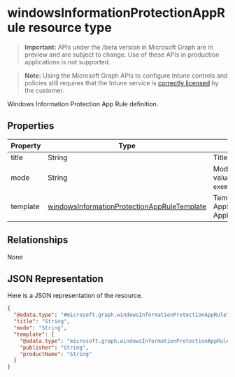 ﻿# windowsInformationProtectionAppRule resource type

> **Important:** APIs under the /beta version in Microsoft Graph are in preview and are subject to change. Use of these APIs in production applications is not supported.

> **Note:** Using the Microsoft Graph APIs to configure Intune controls and policies still requires that the Intune service is [correctly licensed](https://go.microsoft.com/fwlink/?linkid=839381) by the customer.

Windows Information Protection App Rule definition.
## Properties
|Property|Type|Description|
|---|---|---|
|title|String|Title.|
|mode|String|Mode. Possible values are: `allow`, `exempt`.|
|template|[windowsInformationProtectionAppRuleTemplate](../resources/intune_deviceconfig_windowsinformationprotectionappruletemplate.md)|Template (Desktop, AppStore or AppLockerPolicyFile).|

## Relationships
None
## JSON Representation
Here is a JSON representation of the resource.
<!-- {
  "blockType": "resource",
  "keyProperty": "id",
  "@odata.type": "microsoft.graph.windowsInformationProtectionAppRule"
}
-->
```json
{
  "@odata.type": "#microsoft.graph.windowsInformationProtectionAppRule",
  "title": "String",
  "mode": "String",
  "template": {
    "@odata.type": "microsoft.graph.windowsInformationProtectionAppRuleStoreAppTemplate",
    "publisher": "String",
    "productName": "String"
  }
}
```



